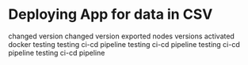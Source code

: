 # Deploying App for data in CSV
changed version
changed version
exported nodes versions
activated docker
testing
testing ci-cd pipeline
testing ci-cd pipeline
testing ci-cd pipeline
testing ci-cd pipeline